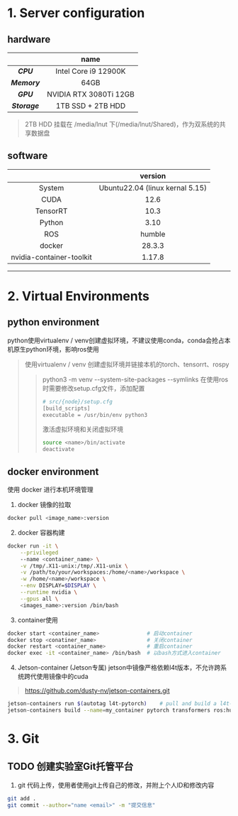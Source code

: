 # 1. Server configuration
## hardware
|  | name |
| :---: | :---: |
| ***CPU*** | Intel Core i9 12900K |
| ***Memory*** | 64GB |
| ***GPU*** | NVIDIA RTX 3080Ti 12GB |
| ***Storage*** | 1TB SSD + 2TB HDD |
> 2TB HDD 挂载在 /media/lnut 下(/media/lnut/Shared)，作为双系统的共享数据盘
## software
|  | version |
| :---: | :---: |
| System | Ubuntu22.04 (linux kernal 5.15) |
| CUDA | 12.6 |
| TensorRT | 10.3 |
| Python | 3.10 |
| ROS | humble |
| docker | 28.3.3 |
| nvidia-container-toolkit | 1.17.8 |

------
# 2. Virtual Environments
## python environment
python使用virtualenv / venv创建虚拟环境，不建议使用conda，conda会抢占本机原生python环境，影响ros使用
> 使用virtualenv / venv 创建虚拟环境并链接本机的torch、tensorrt、rospy
>
> > python3 -m venv <name> --system-site-packages --symlinks
> > 在使用ros时需要修改setup.cfg文件，添加配置
> >
> > ```bash
> > # src/{node}/setup.cfg
> > [build_scripts]
> > executable = /usr/bin/env python3
> > ```
> > 激活虚拟环境和关闭虚拟环境
> > ```bash
> > source <name>/bin/activate
> > deactivate
> > ```

## docker environment
使用 docker 进行本机环境管理
1. docker 镜像的拉取
```bash
docker pull <image_name>:version
```
2. docker 容器构建
```bash
docker run -it \
	--privileged
	--name <container_name> \
	-v /tmp/.X11-unix:/tmp/.X11-unix \
	-v /path/to/your/workspaces:/home/<name>/workspace \
	-w /home/<name>/workspace \
	--env DISPLAY=$DISPLAY \
	--runtime nvidia \
	--gpus all \
	<images_name>:version /bin/bash
```
3. container使用
```bash
docker start <container_name>				# 启动container
docker stop <conatiner_name>				# 关闭container
docker restart <container_name>				# 重启container
docker exec -it <container_name> /bin/bash	# 以bash方式进入container
```
4. Jetson-container (Jetson专属)
jetson中镜像严格依赖l4t版本，不允许跨系统跨代使用镜像中的cuda
> https://github.com/dusty-nv/jetson-containers.git
```bash
jetson-containers run $(autotag l4t-pytorch)	# pull and build a l4t-pytorch image
jetson-containers build --name=my_container pytorch transformers ros:humble-desktop		# build an image with ROS2, pytorch and transformers
```

# 3. Git
## TODO 创建实验室Git托管平台
1. git 代码上传，使用者使用git上传自己的修改，并附上个人ID和修改内容
```bash
git add .
git commit --author="name <email>" -m "提交信息"
```